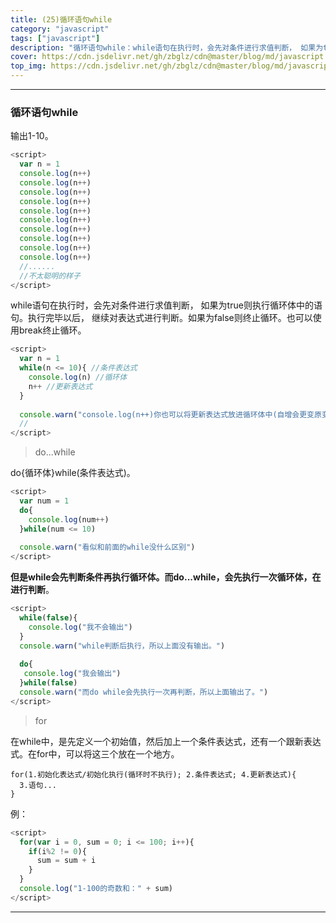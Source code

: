 ```yaml
---
title: (25)循环语句while
category: "javascript"
tags: ["javascript"]
description: "循环语句while：while语句在执行时，会先对条件进行求值判断， 如果为true则执行循环体中的语句。"
cover: https://cdn.jsdelivr.net/gh/zbglz/cdn@master/blog/md/javascript.svg
top_img: https://cdn.jsdelivr.net/gh/zbglz/cdn@master/blog/md/javascript.svg
---
```


***

### 循环语句while

输出1-10。


```js js
<script>
  var n = 1
  console.log(n++)
  console.log(n++)
  console.log(n++)
  console.log(n++)
  console.log(n++)
  console.log(n++)
  console.log(n++)
  console.log(n++)
  console.log(n++)
  console.log(n++)
  //......
  //不太聪明的样子
</script>
```


while语句在执行时，会先对条件进行求值判断， 如果为true则执行循环体中的语句。执行完毕以后， 继续对表达式进行判断。如果为false则终止循环。也可以使用break终止循环。


```js js
<script>
  var n = 1
  while(n <= 10){ //条件表达式
    console.log(n) //循环体
    n++ //更新表达式
  }
  
  console.warn("console.log(n++)你也可以将更新表达式放进循环体中(自增会更变原变量的值)")
  // 
</script>
```


> do...while


do{循环体}while(条件表达式)。


```js js
<script>
  var num = 1
  do{
    console.log(num++)
  }while(num <= 10)
  
  console.warn("看似和前面的while没什么区别")
</script>
```


**但是while会先判断条件再执行循环体。而do...while，会先执行一次循环体，在进行判断**。


```js js
<script>
  while(false){
    console.log("我不会输出")
  }
  console.warn("while判断后执行，所以上面没有输出。")
  
  do{
   console.log("我会输出")
  }while(false)
  console.warn("而do while会先执行一次再判断，所以上面输出了。")
</script>
```


> for


在while中，是先定义一个初始值，然后加上一个条件表达式，还有一个跟新表达式。在for中，可以将这三个放在一个地方。


    for(1.初始化表达式/初始化执行(循环时不执行); 2.条件表达式; 4.更新表达式){
      3.语句...
    }


例：


```js js
<script>
  for(var i = 0, sum = 0; i <= 100; i++){
    if(i%2 != 0){
      sum = sum + i
    }
  }
  console.log("1-100的奇数和：" + sum)
</script>
```


***